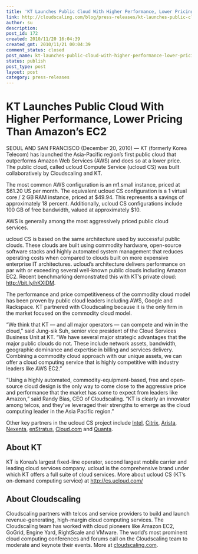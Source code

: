 ```yaml
---
title: 'KT Launches Public Cloud With Higher Performance, Lower Pricing Than Amazon’s EC2'
link: http://cloudscaling.com/blog/press-releases/kt-launches-public-cloud-with-higher-performance-lower-pricing-than-amazons-ec2/
author: su
description: 
post_id: 172
created: 2010/11/20 16:04:39
created_gmt: 2010/11/21 00:04:39
comment_status: closed
post_name: kt-launches-public-cloud-with-higher-performance-lower-pricing-than-amazons-ec2
status: publish
post_type: post
layout: post
category: press-releases
---
```


# KT Launches Public Cloud With Higher Performance, Lower Pricing Than Amazon’s EC2

SEOUL AND SAN FRANCISCO (December 20, 2010) — KT (formerly Korea Telecom) has launched the Asia-Pacific region’s first public cloud that outperforms Amazon Web Services (AWS) and does so at a lower price. The public cloud, called ucloud Compute Service (ucloud CS) was built collaboratively by Cloudscaling and KT.

The most common AWS configuration is an m1.small instance, priced at $61.20 US per month. The equivalent ucloud CS configuration is a 1 virtual core / 2 GB RAM instance, priced at $49.94. This represents a savings of approximately 18 percent. Additionally, ucloud CS configurations include 100 GB of free bandwidth, valued at approximately $10.

AWS is generally among the most aggressively priced public cloud services.

ucloud CS is based on the same architecture used by successful public clouds. These clouds are built using commodity hardware, open-source software stacks and highly automated system management that reduces operating costs when compared to clouds built on more expensive enterprise IT architectures. ucloud’s architecture delivers performance on par with or exceeding several well-known public clouds including Amazon EC2. Recent benchmarking demonstrated this with KT’s private cloud: <http://bit.ly/hKXIDM>.

The performance and price competitiveness of the commodity cloud model has been proven by public cloud leaders including AWS, Google and Rackspace. KT partnered with Cloudscaling because it is the only firm in the market focused on the commodity cloud model.

“We think that KT — and all major operators — can compete and win in the cloud,” said Jung-sik Suh, senior vice president of the Cloud Services Business Unit at KT. “We have several major strategic advantages that the major public clouds do not. These include network assets, bandwidth, geographic dominance and expertise in billing and services delivery. Combining a commodity cloud approach with our unique assets, we can offer a cloud computing service that is highly competitive with industry leaders like AWS EC2.”

“Using a highly automated, commodity-equipment-based, free and open-source cloud design is the only way to come close to the aggressive price and performance that the market has come to expect from leaders like Amazon,” said Randy Bias, CEO of Cloudscaling. “KT is clearly an innovator among telcos, and they’ve leveraged their strengths to emerge as the cloud computing leader in the Asia Pacific region.”

Other key partners in the ucloud CS project include [Intel](http://www.intel.com/cloudcomputing), [Citrix](http://www.citrix.com/English/ps2/products/product.asp?contentID=1681633), [Arista](http://www.aristanetworks.com/), [Nexenta](http://www.nexenta.org/), [enStratus](http://www.enstratus.com/), [Cloud.com](http://cloud.com/) and [Quanta](http://www.quantatw.com/quanta/english/Default.aspx).

## About KT

KT is Korea’s largest fixed-line operator, second largest mobile carrier and leading cloud services company. ucloud is the comprehensive brand under which KT offers a full suite of cloud services. More about ucloud CS (KT’s on-demand computing service) at http://cs.ucloud.com/

## About Cloudscaling

Cloudscaling partners with telcos and service providers to build and launch revenue-generating, high-margin cloud computing services. The Cloudscaling team has worked with cloud pioneers like Amazon EC2, GoGrid, Engine Yard, RightScale and VMware. The world’s most prominent cloud computing conferences and forums call on the Cloudscaling team to moderate and keynote their events. More at [cloudscaling.com]().